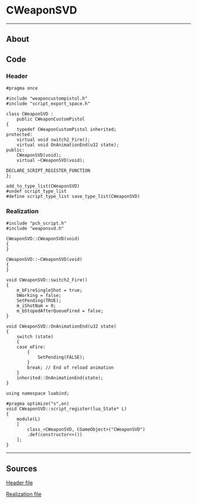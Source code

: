 # CWeaponSVD

___

## About



## Code

### Header

```C++,icon=.devicon-cplusplus-plain,filepath="src/xrGame/WeaponSVD.h"
#pragma once

#include "weaponcustompistol.h"
#include "script_export_space.h"

class CWeaponSVD :
	public CWeaponCustomPistol
{
	typedef CWeaponCustomPistol inherited;
protected:
	virtual void switch2_Fire();
	virtual void OnAnimationEnd(u32 state);
public:
	CWeaponSVD(void);
	virtual ~CWeaponSVD(void);

DECLARE_SCRIPT_REGISTER_FUNCTION
};

add_to_type_list(CWeaponSVD)
#undef script_type_list
#define script_type_list save_type_list(CWeaponSVD)
```

### Realization

```C++,icon=.devicon-cplusplus-plain,filepath="src/xrGame/WeaponSVD.cpp"
#include "pch_script.h"
#include "weaponsvd.h"

CWeaponSVD::CWeaponSVD(void)
{
}

CWeaponSVD::~CWeaponSVD(void)
{
}

void CWeaponSVD::switch2_Fire()
{
	m_bFireSingleShot = true;
	bWorking = false;
	SetPending(TRUE);
	m_iShotNum = 0;
	m_bStopedAfterQueueFired = false;
}

void CWeaponSVD::OnAnimationEnd(u32 state)
{
	switch (state)
	{
	case eFire:
		{
			SetPending(FALSE);
		}
		break; // End of reload animation
	}
	inherited::OnAnimationEnd(state);
}

using namespace luabind;

#pragma optimize("s",on)
void CWeaponSVD::script_register(lua_State* L)
{
	module(L)
	[
		class_<CWeaponSVD, CGameObject>("CWeaponSVD")
		.def(constructor<>())
	];
}
```

___

## Sources

[Header file](https://bitbucket.org/anomalymod/xray-monolith/src/master/src/xrGame/WeaponSVD.h)

[Realization file](https://bitbucket.org/anomalymod/xray-monolith/src/master/src/xrGame/WeaponSVD.cpp)
